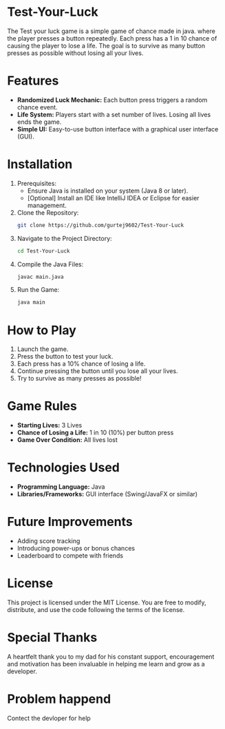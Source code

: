 # Test-Your-Luck
The Test your luck game is a simple game of chance made in java. where the player presses a button repeatedly. Each press has a 1 in 10 chance of causing the player to lose a life. The goal is to survive as many button presses as possible without losing all your lives.
# Features
* **Randomized Luck Mechanic:** Each button press triggers a random chance event.
* **Life System:** Players start with a set number of lives. Losing all lives ends the game.
* **Simple UI:** Easy-to-use button interface with a graphical user interface (GUI).
# Installation
1. Prerequisites:
   * Ensure Java is installed on your system (Java 8 or later).
   * [Optional] Install an IDE like IntelliJ IDEA or Eclipse for easier management.
2. Clone the Repository:
   ```bash
   git clone https://github.com/gurtej9602/Test-Your-Luck
   ```
3. Navigate to the Project Directory:
   ```bash
   cd Test-Your-Luck
   ```
4. Compile the Java Files:
   ```bash
   javac main.java
   ```
5. Run the Game:
   ```bash
   java main
   ```   
# How to Play
1. Launch the game.
2. Press the button to test your luck.
3. Each press has a 10% chance of losing a life.
4. Continue pressing the button until you lose all your lives.
5. Try to survive as many presses as possible!
# Game Rules
* **Starting Lives:** 3 Lives
* **Chance of Losing a Life:** 1 in 10 (10%) per button press
* **Game Over Condition:** All lives lost
# Technologies Used
* **Programming Language:** Java
* **Libraries/Frameworks:** GUI interface (Swing/JavaFX or similar)
# Future Improvements
* Adding score tracking
* Introducing power-ups or bonus chances
* Leaderboard to compete with friends
# License
This project is licensed under the MIT License. You are free to modify, distribute, and use the code following the terms of the license.
# Special Thanks
A heartfelt thank you to my dad for his constant support, encouragement and motivation has been invaluable in helping me learn and grow as a developer.
# Problem happend
Contect the devloper for help
